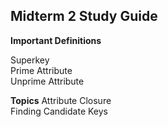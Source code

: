 ## Midterm 2 Study Guide  

__Important Definitions__  

Superkey  
Prime Attribute  
Unprime Attribute  

__Topics__
 Attribute Closure  
 Finding Candidate Keys  
 
